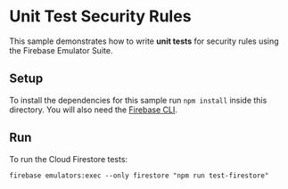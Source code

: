 # Unit Test Security Rules

This sample demonstrates how to write **unit tests** for security rules
using the Firebase Emulator Suite.

## Setup

To install the dependencies for this sample run `npm install` inside this directory.
You will also need the [Firebase CLI](https://firebase.google.com/docs/cli).

## Run

To run the Cloud Firestore tests:

```
firebase emulators:exec --only firestore "npm run test-firestore"
```
